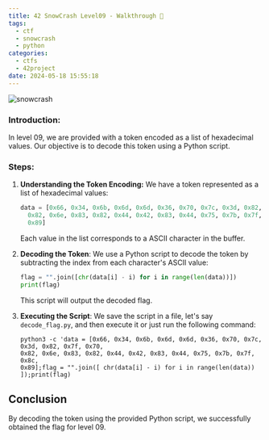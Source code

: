 ```yaml
---
title: 42 SnowCrash Level09 - Walkthrough 👾
tags:
  - ctf
  - snowcrash
  - python
categories:
  - ctfs
  - 42project
date: 2024-05-18 15:55:18
---
```


![snowcrash](/images/snowcrash.png)

### Introduction:

In level 09, we are provided with a token encoded as a list of hexadecimal values. Our objective is to decode this token using a Python script.

### Steps:

1. **Understanding the Token Encoding:**
   We have a token represented as a list of hexadecimal values:
   ```python
   data = [0x66, 0x34, 0x6b, 0x6d, 0x6d, 0x36, 0x70, 0x7c, 0x3d, 0x82, 0x7f, 0x70,
     0x82, 0x6e, 0x83, 0x82, 0x44, 0x42, 0x83, 0x44, 0x75, 0x7b, 0x7f, 0x8c,
     0x89]
    ```
    Each value in the list corresponds to a ASCII character in the buffer.

2. **Decoding the Token**:
    We use a Python script to decode the token by subtracting the index from each character's ASCII value:
    ```python
    flag = "".join([chr(data[i] - i) for i in range(len(data))])
    print(flag)
    ```
    This script will output the decoded flag.

3. **Executing the Script**:
    We save the script in a file, let's say `decode_flag.py`, and then execute it or just run the following command:
    ```shell
    python3 -c 'data = [0x66, 0x34, 0x6b, 0x6d, 0x6d, 0x36, 0x70, 0x7c, 0x3d, 0x82, 0x7f, 0x70,
    0x82, 0x6e, 0x83, 0x82, 0x44, 0x42, 0x83, 0x44, 0x75, 0x7b, 0x7f, 0x8c,
    0x89];flag = "".join([ chr(data[i] - i) for i in range(len(data)) ]);print(flag)
    ```

## Conclusion
By decoding the token using the provided Python script, we successfully obtained the flag for level 09.
